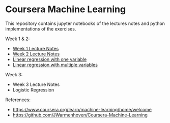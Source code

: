 # Coursera Machine Learning

This repository contains jupyter notebooks of the lectures notes and python implementations of the exercises.

Week 1 & 2:

 * [Week 1 Lecture Notes](https://github.com/kvantas/stanford_machine_learning/blob/master/notebooks/01_Week_01_Lecture_Notes%20.ipynb)
 * [Week 2 Lecture Notes](https://github.com/kvantas/stanford_machine_learning/blob/master/notebooks/02_Week_2_Lecture_Notes%20.ipynb)
 * [Linear regression with one variable](https://github.com/kvantas/stanford_machine_learning/blob/master/notebooks/01_Linear_Regression_ex.ipynb)
 * [Linear regression with multiple variables](https://github.com/kvantas/stanford_machine_learning/blob/master/notebooks/01_Linear_Regression_Multi_ex.ipynb)

 Week 3:
 
* Week 3 Lecture Notes
* Logistic Regression

References:

* https://www.coursera.org/learn/machine-learning/home/welcome
* https://github.com/JWarmenhoven/Coursera-Machine-Learning